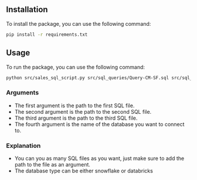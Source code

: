 ## Installation 

To install the package, you can use the following command:

```bash
pip install -r requirements.txt
```

## Usage

To run the package, you can use the following command:

```bash
python src/sales_sql_script.py src/sql_queries/Query-CM-SF.sql src/sql_queries/Query-SF-Array.sql src/sql_queries/Query-10-PL-SQL.sql snowflake
```

### Arguments
- The first argument is the path to the first SQL file.
- The second argument is the path to the second SQL file.
- The third argument is the path to the third SQL file.
- The fourth argument is the name of the database you want to connect to.

### Explanation
* You can you as many SQL files as you want, just make sure to add the path to the file as an argument.
* The database type can be either snowflake or databricks


